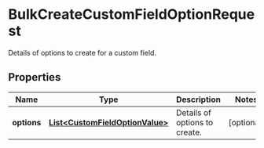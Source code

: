 

# BulkCreateCustomFieldOptionRequest

Details of options to create for a custom field.

## Properties

Name | Type | Description | Notes
------------ | ------------- | ------------- | -------------
**options** | [**List&lt;CustomFieldOptionValue&gt;**](CustomFieldOptionValue.md) | Details of options to create. |  [optional]



